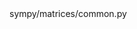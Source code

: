 <change>
<file change-number-for-this-file="1">sympy/matrices/common.py</file>
<original line-count="12" no-ellipsis="true"><![CDATA[
import collections
...
if not isinstance(other, collections.Iterable):
]]></original>
<modified no-ellipsis="true"><![CDATA[
import collections.abc
...
if not isinstance(other, collections.abc.Iterable):
]]></modified>
</change>